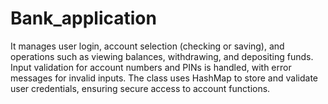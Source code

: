 # Bank_application
 It manages user login, account selection (checking or saving), and operations such as viewing balances, withdrawing, and depositing funds. Input validation for account numbers and PINs is handled, with error messages for invalid inputs. The class uses HashMap to store and validate user credentials, ensuring secure access to account functions.
